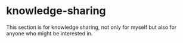 # knowledge-sharing
This section is for knowledge sharing, not only for myself but also for anyone who might be interested in.
